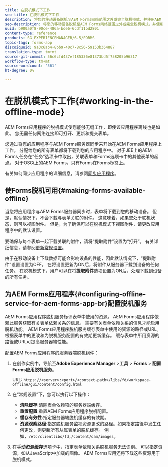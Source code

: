 ```yaml
---
title: 在脱机模式下工作
seo-title: 在脱机模式下工作
description: 将您的移动设备脱机至AEM Forms网络范围之外或完全脱机模式，并使用AEM Forms应用程序
seo-description: 将您的移动设备脱机至AEM Forms网络范围之外或完全脱机模式，并使用AEM Forms应用程序
uuid: b900a0f8-90ce-486a-bde6-6cdf11bd2801
content-type: reference
products: SG_EXPERIENCEMANAGER/6.5/FORMS
topic-tags: forms-app
discoiquuid: 9a3c6ab4-8bb9-40c7-8c56-59153b364887
translation-type: tm+mt
source-git-commit: 56c6cfd437ef185336e81373bd5f758205b96317
workflow-type: tm+mt
source-wordcount: '561'
ht-degree: 0%

---
```



# 在脱机模式下工作{#working-in-the-offline-mode}

AEM Forms应用程序的脱机模式使您能够无缝工作，即使该应用程序离线也是如此。 您无需任何网络连接即可打开、更新和提交表单。

您通过将您的应用程序与AEM Forms服务器同步来开始在AEM Forms应用程序上工作。 分配给您的所有表单都将下载到您的应用程序中。 对于JEE上的AEM Forms,任务在“任务”选项卡中取出，关联表单和Forms选项卡中的其他表单的起点。 对于OSGi上的AEM Forms，只有Forms在Forms标签上。

有关如何同步应用程序的详细信息，请参阅[同步应用程序](/help/forms/using/sync-app.md)。

## 使Forms脱机可用{#making-forms-available-offline}

当您将应用程序与AEM Forms服务器同步时，表单将下载到您的移动设备。 但是，默认情况下，不会下载与表单关联的附件。 这意味着，如果您处于联机状态，则可以视图附件。 但是，为了确保可以在脱机模式下视图附件，请更改应用程序中的默认设置。

要确保与每个表单一起下载关联的附件，请将“提取附件”设置为“打开”。 有关详细信息，请参阅[更新常规设置](/help/forms/using/update-general-settings.md)。

由于在移动设备上下载数据可能会影响设备的性能，因此默认情况下，“提取附件”设置设置为OFF。 在将设置更新为ON后，将附件从服务器下载到设备的任何任务。 在脱机模式下，用户可以在将&#x200B;**提取附件**&#x200B;选项设置为ON后，处理下载到设备的所有任务。

## 为AEM Forms应用程序{#configuring-offline-service-for-aem-forms-app-br}配置脱机服务

AEM Forms应用程序脱机服务标识表单中使用的资源。 AEM Forms应用程序依赖此服务获取有关表单依赖关系的信息。 需要有关表单依赖关系的信息才能启用脱机功能。 AEM Forms应用程序脱机服务缓存表单中使用的资源的路径或URL。 根据表单中的更改和为脱机服务配置的有效期更新缓存。 缓存表单中所用资源的路径或URL可提高服务器端性能。

配置AEM Forms应用程序的服务器端脱机组件：

1. 在创作实例中，导航至&#x200B;**Adobe Experience Manager** >**工具** > **Forms** > **配置Forms应用脱机服务**。

   URL: `https://<server>:<port>/<context-path>/libs/fd/workspace-offline/gui/content/config.html`

1. 在“常规设置”下，您可以执行以下操作：

   * **清除缓存**:清除表单依赖项的服务器端缓存。
   * **重置配置**:重置AEM Forms应用程序脱机配置。
   * **缓存有效性**:指定服务器端脱机缓存的有效期。
   * **资源观察路径**:指定脱机服务监视资源更改的路径。如果指定路径中发生任何更改，则更新所有从属表单的脱机缓存。 例如，`/etc/clientlibs/fd,/content/dam/images`。

1. 在&#x200B;**手动资源缓存**&#x200B;选项卡中，指定表单依赖关系脱机服务无法识别。 可以指定资源，如从JavaScript中加载的图像。 AEM Forms应用还将下载这些资源用于脱机模式。
